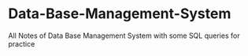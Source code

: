 # Data-Base-Management-System
All Notes of Data Base Management System with some SQL queries for practice
